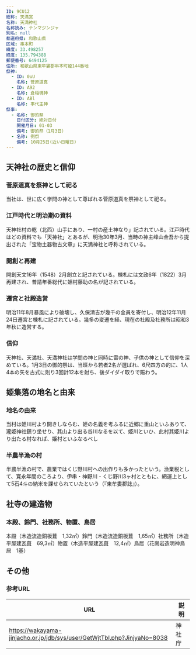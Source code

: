 ```yaml
---
ID: 9CU12
総称: 天満宮
名称: 天満神社
名称読み: テンマジンジャ
別名: null
都道府県: 和歌山県
区域: 串本町
緯度: 33.498257
経度: 135.794388
郵便番号: 6494125
住所: 和歌山県東牟婁郡串本町姫144番地
祭神:
  - ID: 0uU
    名称: 菅原道真
  - ID: A92
    名称: 倉稲魂神
  - ID: ABl
    名称: 事代主神
祭事:
  - 名称: 御的祭
    日付区分: 絶対日付
    開催月日: 01-03
    備考: 御的祭（1月3日）
  - 名称: 例祭
    備考: 10月25日(近い日曜日)
---
```


## 天神社の歴史と信仰

### 菅原道真を祭神として祀る

当社は、世に広く学問の神として尊ばれる菅原道真を祭神として祀る。

### 江戸時代と明治期の資料

天神社村の乾（北西）山手にあり、一村の産土神なり」記されている。江戸時代はどの資料でも「天神社」とあるが、明治30年3月、当時の神主峰山金吾から提出された「宝物土器物古文章」に天満神社と呼称されている。

### 開創と再建

開創天文16年（1548）2月創立と記されている。棟札には文政6年（1822）3月再建され、普請年番総代に姫村藤助の名が記されている。

### 遷宮と社殿造営

明治11年8月暴風により破壊し、久保清吉が幾千の金員を寄付し、明治12年11月24日遷宮と棟札に記されている。幾多の変遷を経、現在の社殿及社務所は昭和3年秋に造営する。

### 信仰

天神社、天満社、天満神社は学問の神と同時に雷の神、子供の神として信仰を深めている。1月3日の御的祭は、当班から若者2名が選ばれ、6尺四方の的に、1人4本の矢を古式に則り3回計12本を射ち、後ダイダイ取りで賑わう。

## 姫集落の地名と由来

### 地名の由来

当村は姫川村より開きしならむ、姫の名義を考ふるに近郷に重山といふありて、瀧姫神社鎮り坐せり、其山より出る谷川なるを以て、姫川といひ、此村其姫川より出たる村なれば、姫村といふなるべし

### 半農半漁の村

半農半漁の村で、農業ではくじ野川村への出作りも多かったという。漁業税として、寛永年間のころより、伊串・神野川・くじ野川3ヶ村とともに、網運上として5石4斗の納米を課せられていたという（『東牟婁郡誌』）。

## 社寺の建造物

### 本殿、鈴門、社務所、物置、鳥居

本殿（木造流造銅板葺　1,32㎡）鈴門（木造流造銅板葺　1,65㎡）社務所（木造平屋建瓦葺　69,3㎡）物置（木造平屋建瓦葺　12,4㎡）鳥居（花崗岩造明神鳥居　1基）

## その他

### 参考URL

| URL                                                                      | 説明   |
| ------------------------------------------------------------------------ | ------ |
| https://wakayama-jinjacho.or.jp/jdb/sys/user/GetWjtTbl.php?JinjyaNo=8038 | 神社庁 |
